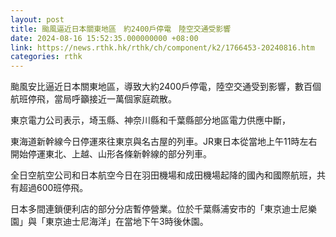 ```yaml
---
layout: post
title: 颱風逼近日本關東地區　約2400戶停電　陸空交通受影響
date: 2024-08-16 15:52:35.000000000 +08:00
link: https://news.rthk.hk/rthk/ch/component/k2/1766453-20240816.htm
categories: rthk
---
```


颱風安比逼近日本關東地區，導致大約2400戶停電，陸空交通受到影響，數百個航班停飛，當局呼籲接近一萬個家庭疏散。

東京電力公司表示，埼玉縣、神奈川縣和千葉縣部分地區電力供應中斷，

東海道新幹線今日停運來往東京與名古屋的列車。JR東日本從當地上午11時左右開始停運東北、上越、山形各條新幹線的部分列車。

全日空航空公司和日本航空今日在羽田機場和成田機場起降的國內和國際航班，共有超過600班停飛。

日本多間連鎖便利店的部分分店暫停營業。位於千葉縣浦安市的「東京迪士尼樂園」與「東京迪士尼海洋」在當地下午3時後休園。
